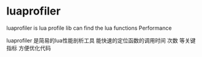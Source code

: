 # luaprofiler
luaprofiler is lua profile lib can find the lua functions Performance

luaprofiler 是简易的lua性能剖析工具 能快速的定位函数的调用时间 次数 等关键指标
方便优化代码
